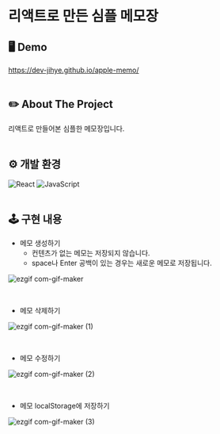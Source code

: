 # 리액트로 만든 심플 메모장

## 🖥 Demo
https://dev-jihye.github.io/apple-memo/
<br>
<br>

## ✏️ About The Project
리액트로 만들어본 심플한 메모장입니다.
<br>
<br>

## ⚙ 개발 환경
![React](https://img.shields.io/badge/react-%2320232a.svg?style=for-the-badge&logo=react&logoColor=%2361DAFB)
![JavaScript](https://img.shields.io/badge/javascript-%23323330.svg?style=for-the-badge&logo=javascript&logoColor=%23F7DF1E)
<br>
<br>

## 🕹 구현 내용
- 메모 생성하기
  - 컨텐츠가 없는 메모는 저장되지 않습니다.
  - space나 Enter 공백이 있는 경우는 새로운 메모로 저장됩니다.

![ezgif com-gif-maker](https://user-images.githubusercontent.com/59763645/170442014-6b03cd8d-f8f8-4ce0-9b5d-03269d2d7262.gif)

<br>

- 메모 삭제하기

![ezgif com-gif-maker (1)](https://user-images.githubusercontent.com/59763645/170442222-10d62aaa-69d0-4293-a097-24b88e1178ef.gif)

<br>

- 메모 수정하기

![ezgif com-gif-maker (2)](https://user-images.githubusercontent.com/59763645/170442534-86868fa5-cea1-478f-b7a8-3fac7dfbecdd.gif)

<br>

- 메모 localStorage에 저장하기

![ezgif com-gif-maker (3)](https://user-images.githubusercontent.com/59763645/170442839-f2e16bc9-e3fc-4e41-81b5-6fd15ebd45b8.gif)

